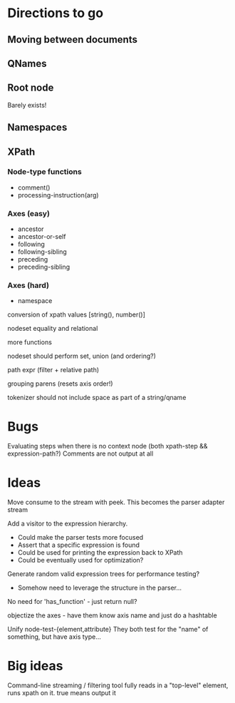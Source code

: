 # Directions to go

## Moving between documents

## QNames

## Root node
Barely exists!

## Namespaces

## XPath

### Node-type functions
- comment()
- processing-instruction(arg)
### Axes (easy)
- ancestor
- ancestor-or-self
- following
- following-sibling
- preceding
- preceding-sibling
### Axes (hard)
- namespace

conversion of xpath values [string(), number()]

nodeset equality and relational

more functions

nodeset should perform set, union (and ordering?)

path expr (filter + relative path)

grouping parens (resets axis order!)

tokenizer should not include space as part of a string/qname

# Bugs
Evaluating steps when there is no context node (both xpath-step && expression-path?)
Comments are not output at all

# Ideas

Move consume to the stream with peek. This becomes the parser adapter stream

Add a visitor to the expression hierarchy.
- Could make the parser tests more focused
- Assert that a specific expression is found
- Could be used for printing the expression back to XPath
- Could be eventually used for optimization?

Generate random valid expression trees for performance testing?
- Somehow need to leverage the structure in the parser...

No need for 'has_function' - just return null?

objectize the axes - have them know axis name and just do a hashtable

Unify node-test-{element,attribute}
They both test for the "name" of something, but have axis type...

# Big ideas

Command-line streaming / filtering tool
fully reads in a "top-level" element, runs xpath on it. true means output it

